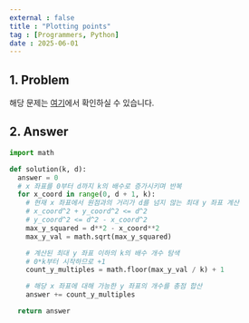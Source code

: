 ```yaml
---
external : false
title : "Plotting points"
tag : [Programmers, Python]
date : 2025-06-01
---
```


## 1. Problem

해당 문제는 [여기](https://school.programmers.co.kr/learn/courses/30/lessons/140107)에서 확인하실 수 있습니다.

## 2. Answer

```python
import math

def solution(k, d):
  answer = 0
  # x 좌표를 0부터 d까지 k의 배수로 증가시키며 반복
  for x_coord in range(0, d + 1, k):
    # 현재 x 좌표에서 원점과의 거리가 d를 넘지 않는 최대 y 좌표 계산
    # x_coord^2 + y_coord^2 <= d^2
    # y_coord^2 <= d^2 - x_coord^2
    max_y_squared = d**2 - x_coord**2
    max_y_val = math.sqrt(max_y_squared)

    # 계산된 최대 y 좌표 이하의 k의 배수 개수 탐색
    # 0*k부터 시작하므로 +1
    count_y_multiples = math.floor(max_y_val / k) + 1

    # 해당 x 좌표에 대해 가능한 y 좌표의 개수를 총점 합산
    answer += count_y_multiples

  return answer
```
